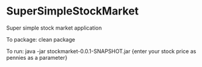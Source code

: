 # SuperSimpleStockMarket
Super simple stock market application

To package: clean package

To run: java -jar stockmarket-0.0.1-SNAPSHOT.jar {enter your stock price as pennies as a parameter}
